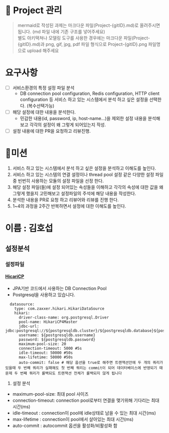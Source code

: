 # 🚀 Project 관리

> mermaid로 작성된 과제는 마크다운 파일(Project-{gitID}.md)로 올려주시면 됩니다. (md 파일 내에 기존 구조를 넣어주세요) <br>
> 별도 아키택쳐나 모델링 도구를 사용한 경우에는 마크다운 파일(Project-{gitID}.md)과 png, gif, jpg, pdf 파일 형식으로 Project-{gitID}.png 파일명으로 upload 해주세요

# 요구사항

-   [ ] 서비스환경의 특정 설정 파일 분석
    -   DB connection pool configuration, Redis configuration, HTTP client configuration 등 서비스 하고 있는 시스템에서 분석 하고 싶은 설정을 선택한다. (복수선택가능)
-   [ ] 해당 설정에 대한 내용을 분석한다.
    -   민감한 내용(id, password, ip, host-name...)을 제외한 설정 내용을 분석해보고 각각의 설정이 왜 그렇게 되어있는지 작성.
-   [ ] 설정 내용에 대한 PR을 요청하고 리뷰진행.

# 🚀미션

1.  서비스 하고 있는 시스템에서 분석 하고 싶은 설정을 분석하고 이해도를 높인다.
2.  서비스 하고 있는 시스템의 연결 설정이나 thread pool 설정 같은 다양한 설정 파일 중 빈번히 사용하는 모듈의 설정 파일을 선정 한다.
3.  해당 설정 파일(들)에 설정 되어있는 속성들을 이해하고 각각의 속성에 대한 값을 왜 그렇게 했을지 고민해보고 설정파일의 주석에 해당 내용을 작성한다.
4.  분석한 내용을 PR로 요청 하고 리뷰어와 리뷰를 진행 한다.
5.  1~4의 과정을 2주간 반복하면서 설정에 대한 이해도를 높인다.

# 이름 : 김호섭

## 설정분석

### 설정파일

#### [HicariCP](https://github.com/brettwooldridge/HikariCP)

-   JPA기반 코드에서 사용하는 DB Connection Pool
-   Postgresql을 사용하고 있습니다.

```
  datasource:
    type: com.zaxxer.hikari.HikariDataSource
    hikari:
      driver-class-name: org.postgresql.Driver
      pool-name: HikariCP4Master
      jdbc-url: jdbc:postgresql://${postgresqldb.cluster}/${postgresqldb.database}${postgresqldb.option}
      username: ${postgresqldb.username}
      password: ${postgresqldb.password}
      maximum-pool-size: 20
      connection-timeout: 5000 #5s
      idle-timeout: 50000 #50s
      max-lifetime: 50000 #50s
      auto-commit: false # 해당 옵션을 true로 해주면 트랜잭션안에 두 개의 쿼리가 있을때 두 번째 쿼리가 실패해도 첫 번째 쿼리는 commit이 되어 데이터베이스에 반영되기 때문제 두 번째 쿼리가 롤백되도 트랜잭션 전체가 롤백되지 않게 됩니다
```

1. 설정 분석

-   maximum-pool-size: 최대 pool 사이즈
-   connection-timeout: connection pool로부터 연결을 맺기위해 기다리는 최대 시간(ms)
-   idle-timeout : connection이 pool에 idle상태로 남을 수 있는 최대 시간(ms)
-   max-lifetime : connection이 pool에서 살아있는 최대 시간(ms)
-   auto-commit : autocommit 옵션을 활성화/비활성화 함
